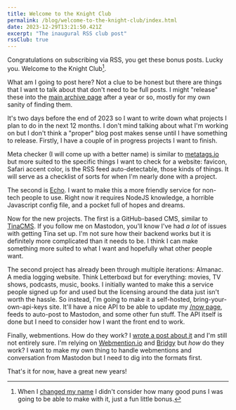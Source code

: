 ```yaml
---
title: Welcome to the Knight Club
permalink: /blog/welcome-to-the-knight-club/index.html
date: 2023-12-29T13:21:50.421Z
excerpt: "The inaugural RSS club post"
rssClub: true
---
```


Congratulations on subscribing via RSS, you get these bonus posts. Lucky you. Welcome to the Knight Club[^1].

What am I going to post here? Not a clue to be honest but there are things that I want to talk about that don't need to be full posts. I might "release" these into the [main archive page](/blog) after a year or so, mostly for my own sanity of finding them.

It's two days before the end of 2023 so I want to write down what projects I plan to do in the next 12 months. I don't mind talking about what I'm working on but I don't think a "proper" blog post makes sense until I have something to release. Firstly, I have a couple of in progress projects I want to finish.

Meta checker (I will come up with a better name) is similar to [metatags.io](https://metatags.io/) but more suited to the specific things I want to check for a website: favicon, Safari accent color, is the RSS feed auto-detectable, those kinds of things. It will serve as a checklist of sorts for when I'm nearly done with a project.

The second is [Echo](https://echo.rknight.me/). I want to make this a more friendly service for non-tech people to use. Right now it requires NodeJS knowledge, a horrible Javascript config file, and a pocket full of hopes and dreams.

Now for the new projects. The first is a GitHub-based CMS, similar to [TinaCMS](https://tina.io/). If you follow me on Mastodon, you'll know I've had _a lot_ of issues with getting Tina set up. I'm not sure how their backend works but it is definitely more complicated than it needs to be. I think I can make something more suited to what I want and hopefully what other people want.

The second project has already been through multiple iterations: Almanac. A media logging website. Think Letterboxd but for everything: movies, TV shows, podcasts, music, books. I initially wanted to make this a service people signed up for and used but the licensing around the data just isn't worth the hassle. So instead, I'm going to make it a self-hosted, bring-your-own-api-keys site. It'll have a nice API to be able to update my [/now page](/now), feeds to auto-post to Mastodon, and some other fun stuff. The API itself is done but I need to consider how I want the front end to work.

Finally, webmentions. How do they work? I [wrote a post about it](https://rknight.me/blog/adding-webmentions-to-your-site/) and I'm still not entirely sure. I'm relying on [Webmention.io](https://webmention.io/) and [Bridgy](https://brid.gy/) but _how_ do they work? I want to make my own thing to handle webmentions and conversation from Mastodon but I need to dig into the formats first.

That's it for now, have a great new years!

[^1]: When I [changed my name](https://rknight.me/blog/changing-your-name-by-deed-poll/) I didn't consider how many good puns I was going to be able to make with it, just a fun little bonus.